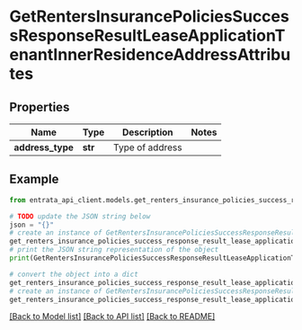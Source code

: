 # GetRentersInsurancePoliciesSuccessResponseResultLeaseApplicationTenantInnerResidenceAddressAttributes


## Properties

Name | Type | Description | Notes
------------ | ------------- | ------------- | -------------
**address_type** | **str** | Type of address | 

## Example

```python
from entrata_api_client.models.get_renters_insurance_policies_success_response_result_lease_application_tenant_inner_residence_address_attributes import GetRentersInsurancePoliciesSuccessResponseResultLeaseApplicationTenantInnerResidenceAddressAttributes

# TODO update the JSON string below
json = "{}"
# create an instance of GetRentersInsurancePoliciesSuccessResponseResultLeaseApplicationTenantInnerResidenceAddressAttributes from a JSON string
get_renters_insurance_policies_success_response_result_lease_application_tenant_inner_residence_address_attributes_instance = GetRentersInsurancePoliciesSuccessResponseResultLeaseApplicationTenantInnerResidenceAddressAttributes.from_json(json)
# print the JSON string representation of the object
print(GetRentersInsurancePoliciesSuccessResponseResultLeaseApplicationTenantInnerResidenceAddressAttributes.to_json())

# convert the object into a dict
get_renters_insurance_policies_success_response_result_lease_application_tenant_inner_residence_address_attributes_dict = get_renters_insurance_policies_success_response_result_lease_application_tenant_inner_residence_address_attributes_instance.to_dict()
# create an instance of GetRentersInsurancePoliciesSuccessResponseResultLeaseApplicationTenantInnerResidenceAddressAttributes from a dict
get_renters_insurance_policies_success_response_result_lease_application_tenant_inner_residence_address_attributes_from_dict = GetRentersInsurancePoliciesSuccessResponseResultLeaseApplicationTenantInnerResidenceAddressAttributes.from_dict(get_renters_insurance_policies_success_response_result_lease_application_tenant_inner_residence_address_attributes_dict)
```
[[Back to Model list]](../README.md#documentation-for-models) [[Back to API list]](../README.md#documentation-for-api-endpoints) [[Back to README]](../README.md)


